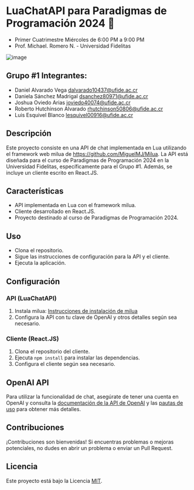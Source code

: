 # LuaChatAPI para Paradigmas de Programación 2024 🚀

- Primer Cuatrimestre Miércoles de 6:00 PM a 9:00 PM
- Prof. Michael. Romero N. - Universidad Fidelitas

![image](https://github.com/lesquive/LuaChatBotAPI/assets/51721338/35734dba-30cc-489a-a0ea-f9934efcc415)

## Grupo #1 Integrantes:

- Daniel Alvarado Vega dalvarado10437@ufide.ac.cr
- Daniela Sánchez Madrigal dsanchez80971@ufide.ac.cr
- Joshua Oviedo Arias joviedo40074@ufide.ac.cr
- Roberto Hutchinson Alvarado rhutchinson50806@ufide.ac.cr
- Luis Esquivel Blanco lesquivel00916@ufide.ac.cr

## Descripción

Este proyecto consiste en una API de chat implementada en Lua utilizando el framework web milua de https://github.com/MiguelMJ/Milua. La API está diseñada para el curso de Paradigmas de Programación 2024 en la Universidad Fidelitas, específicamente para el Grupo #1. Además, se incluye un cliente escrito en React.JS.

## Características

- API implementada en Lua con el framework milua.
- Cliente desarrollado en React.JS.
- Proyecto destinado al curso de Paradigmas de Programación 2024.

## Uso

- Clona el repositorio.
- Sigue las instrucciones de configuración para la API y el cliente.
- Ejecuta la aplicación.

## Configuración

### API (LuaChatAPI)

1. Instala milua: [Instrucciones de instalación de milua](https://github.com/MiguelMJ/Milua#installation)
2. Configura la API con tu clave de OpenAI y otros detalles según sea necesario.

### Cliente (React.JS)

1. Clona el repositorio del cliente.
2. Ejecuta `npm install` para instalar las dependencias.
3. Configura el cliente según sea necesario.

## OpenAI API

Para utilizar la funcionalidad de chat, asegúrate de tener una cuenta en OpenAI y consulta la [documentación de la API de OpenAI](https://platform.openai.com/docs/api-reference/introduction) y las [pautas de uso](https://platform.openai.com/usage) para obtener más detalles.

## Contribuciones

¡Contribuciones son bienvenidas! Si encuentras problemas o mejoras potenciales, no dudes en abrir un problema o enviar un Pull Request.

## Licencia

Este proyecto está bajo la Licencia [MIT](LICENSE).
